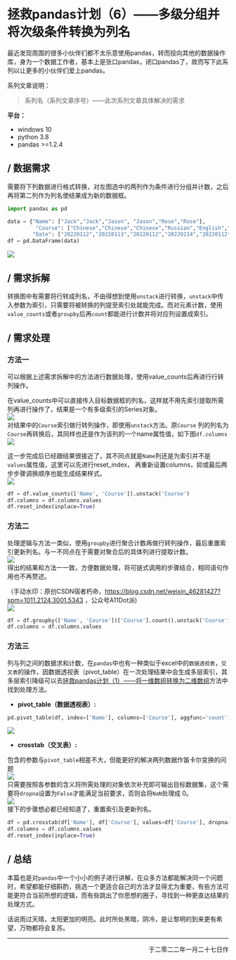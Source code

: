# 拯救pandas计划（6）——多级分组并将次级条件转换为列名  

最近发现周围的很多小伙伴们都不太乐意使用pandas，转而投向其他的数据操作库，身为一个数据工作者，基本上是张口pandas，闭口pandas了，故而写下此系列以让更多的小伙伴们爱上pandas。

系列文章说明：

> 系列名（系列文章序号）——此次系列文章具体解决的需求

**平台：**

- windows 10
- python 3.8
- pandas >=1.2.4

## / 数据需求

需要将下列数据进行格式转换，对左图选中的两列作为条件进行分组并计数，之后再将第二列作为列名使结果成为新的数据框。  

```python
import pandas as pd

data = {"Name": ["Jack","Jack","Jason", "Jason","Rose","Rose"],
         "Course": ["Chinese","Chinese","Chinese","Russian","English","English"],
        "Date": ["20220112","20220113","20220112","20220114","20220112","20220113"]}
df = pd.DataFrame(data)
```
![](./img/pandas_save_6_1.png)  

## / 需求拆解

转换图中有需要将行转成列名，不由得想到使用`unstack`进行转换，`unstack`中传入参数为索引，只需要将被转换的列提至索引处就能完成。而对元素计数，使用`value_counts`或者`groupby`后再`count`都能进行计数并将对应列设置成索引。  

## / 需求处理

### 方法一

可以根据上述需求拆解中的方法进行数据处理，使用value_counts后再进行行转列操作。  

在value_counts中可以直接传入目标数据框的列名，这样就不用先索引提取所需列再进行操作了，结果是一个有多级索引的Series对象。  
![](./img/pandas_save_6_2.png)  
对结果中的`Course`索引做行转列操作，即使用`unstack`方法。原`Course` 列的列名为`Course`再转换后，其同样也还是作为该列的一个name属性值，如下图`df.columns`  
![](./img/pandas_save_6_3.png)

这一步完成后已经跟结果很接近了，其不同点就是`Name`列还是为索引并不是`values`属性值，这里可以先进行reset_index， 再重新设置columns，抑或最后两步步骤调换顺序也能生成结果样式。  
![](./img/pandas_save_6_4.png)

```python
df = df.value_counts(['Name', 'Course']).unstack('Course')
df.columns = df.columns.values
df.reset_index(inplace=True)
```

### 方法二

处理逻辑与方法一类似，使用`groupby`进行聚合计数再做行转列操作，最后重置索引更新列名。与一不同点在于需要对聚合后的具体列进行提取计数。  
![](./img/pandas_save_6_9.png)  
得出的结果和方法一一致，方便数据处理，将可链式调用的步骤结合，相同语句作用也不再赘述。    

（手动水印：原创CSDN宿者朽命，https://blog.csdn.net/weixin_46281427?spm=1011.2124.3001.5343 ，公众号A11Dot派)  
![](./img/pandas_save_6_5.png)

```python
df = df.groupby(['Name', 'Course'])['Course'].count().unstack('Course').reset_index()
df.columns = df.columns.values
```

### 方法三

列与列之间的数据求和计数，在`pandas`中也有一种类似于excel中的`数据透视表`，`交叉表`的操作，因数据透视表（pivot_table）在一次处理结果中会生成多层索引，其多层索引降级可以去[拯救pandas计划（1）——将一维数组转换为二维数组](https://blog.csdn.net/weixin_46281427/article/details/122344350)方法中找到处理方法。

- **pivot_table（数据透视表）:**  

```python
pd.pivot_table(df, index=['Name'], columns=['Course'], aggfunc='count')
```

![](./img/pandas_save_6_6.png)

- **crosstab（交叉表）:**    

包含的参数与`pivot_table`相差不大，但能更好的解决两列数据作笛卡尔变换的问题  
![](./img/pandas_save_6_7.png)  
只需要按照各参数的含义将所需处理的对象依次补充即可输出目标数据集，这个需要将`dropna`设置为`False`才能满足当前要求，否则会将`NaN`处理成 0。  
![](./img/pandas_save_6_8.png)  
接下的步骤想必都已经知道了，重置索引及更新列名。

```python
df = pd.crosstab(df['Name'], df['Course'], values=df['Course'], dropna=False, aggfunc='count')
df.columns = df.columns.values
df.reset_index(inplace=True)
```

## / 总结

本篇也是对`pandas`中一个小小的例子进行讲解，在众多方法都能解决同一个问题时，希望都能仔细斟酌，挑选一个更适合自己的方法才显得尤为重要，有些方法可能更符合当前所想的逻辑，而有些跳出了你思想的圈子，寻找到一种更直达结果的处理方式。  

话说雨过天晴，太阳更加的明亮。此时所处黑暗，阴冷，是让黎明的到来更有希望，万物都将会复苏。  

---

<p align="right">于二零二二年一月二十七日作</p>
